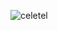 ![celetel](https://socialify.git.ci/avinashkranjan/celetel/image?description=1&font=Raleway&forks=1&issues=1&language=1&name=1&owner=1&pattern=Charlie%20Brown&pulls=1&stargazers=1&theme=Light)
